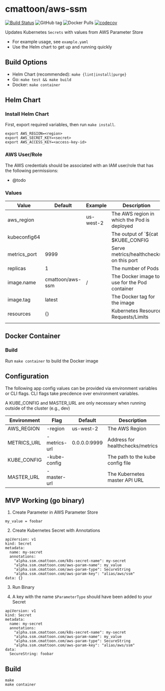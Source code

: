 cmattoon/aws-ssm
================

[![Build Status](https://travis-ci.org/cmattoon/aws-ssm.svg?branch=master)](https://travis-ci.org/cmattoon/aws-ssm)
![GitHub tag](https://img.shields.io/github/tag/cmattoon/aws-ssm.svg)
![Docker Pulls](https://img.shields.io/docker/pulls/cmattoon/aws-ssm.svg)
[![codecov](https://codecov.io/gh/cmattoon/aws-ssm/branch/master/graph/badge.svg)](https://codecov.io/gh/cmattoon/aws-ssm)


Updates Kubernetes `Secrets` with values from AWS Parameter Store

 * For example usage, see `example.yaml`
 * Use the Helm chart to get up and running quickly

Build Options
-------------

  * Helm Chart (recommended): `make {lint|install|purge}`
  * Go: `make test && make build`
  * Docker: `make container`


Helm Chart
----------

### Install Helm Chart

First, export required variables, then run `make install`.


    export AWS_REGION=<region>
    export AWS_SECRET_KEY=<secret>
    export AWS_ACCESS_KEY=<access-key-id>


### AWS User/Role

The AWS credentials should be associated with an IAM user/role that has the following permissions:

  - @todo
  

### Values


| Value        | Default          | Example                     | Description                                                      |
|--------------|------------------|-----------------------------|------------------------------------------------------------------|
| aws_region   |                  | us-west-2                   | The AWS region in which the Pod is deployed                      |
| kubeconfig64 |                  | <string>                    | The output of `$(cat $KUBE_CONFIG | base64)`. Stored as a Secret |
| metrics_port | 9999             | <int>                       | Serve metrics/healthchecks on this port                          |
| replicas     | 1                | <int>                       | The number of Pods                                               |
| image.name   | cmattoon/aws-ssm | <docker-repo>/<image-name>  | The Docker image to use for the Pod container                    |
| image.tag    | latest           | <docker-tag>                | The Docker tag for the image                                     |
| resources    | {}               | <dict>                      | Kubernetes Resource Requests/Limits                              |
|              |                  |                             |                                                                  |


Docker Container
----------------

### Build

Run `make container` to build the Docker image


Configuration
-------------

The following app config values can be provided via environment variables or CLI flags.
CLI flags take precdence over environment variables.

A KUBE_CONFIG and MASTER_URL are only necessary when running outside of the cluster (e.g., dev)

| Environment | Flag         | Default        | Description                      |
|-------------|--------------|----------------|----------------------------------|
| AWS_REGION  | -region      | us-west-2      | The AWS Region                   |
| METRICS_URL | -metrics-url | 0.0.0.0:9999   | Address for healthchecks/metrics | 
| KUBE_CONFIG | -kube-config |                | The path to the kube config file |
| MASTER_URL  | -master-url  |                | The Kubernetes master API URL    |


MVP Working (go binary)
-----------------------
1. Create Parameter in AWS Parameter Store

`my_value = foobar`

2. Create Kubernetes Secret with Annotations

```
apiVersion: v1
kind: Secret
metadata:
  name: my-secret
  annotations:
    "alpha.ssm.cmattoon.com/k8s-secret-name": my-secret
    "alpha.ssm.cmattoon.com/aws-param-name": my_value
    "alpha.ssm.cmattoon.com/aws-param-type": SecureString
    "alpha.ssm.cmattoon.com/aws-param-key": "alias/aws/ssm"
data: {}
```

3. Run Binary 

4. A key with the name `$ParameterType` should have been added to your Secret


```
apiVersion: v1
kind: Secret
metadata:
  name: my-secret
  annotations:
    "alpha.ssm.cmattoon.com/k8s-secret-name": my-secret
    "alpha.ssm.cmattoon.com/aws-param-name": my_value
    "alpha.ssm.cmattoon.com/aws-param-type": SecureString
    "alpha.ssm.cmattoon.com/aws-param-key": "alias/aws/ssm"
data:
  SecureString: foobar
```


Build
-----

    make
    make container

